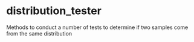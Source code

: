 # distribution_tester
Methods to conduct a number of tests to determine if two samples come from the same distribution
